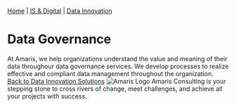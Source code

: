 [Home](https://amaris.com) | [IS & Digital](https://amaris.com/business-line/is-and-digital/) | [Data Innovation](https://amaris.com/business-line/is-and-digital/data-innovation/)
# Data Governance
At Amaris, we help organizations understand the value and meaning of their data throughour data governance services. We develop processes to realize effective and compliant data management throughout the organization.
[Back to Data Innovation Solutions](https://amaris.com/business-line/is-and-digital/data-innovation/)
![Amaris Logo](https://amaris.com/wp-content/themes/amaris/dist/images/amaris-logo-pink.svg)
Amaris Consulting is your stepping stone to cross rivers of change, meet challenges, and achieve all your projects with success.
